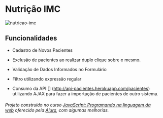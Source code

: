 # Nutrição IMC

![nutricao-imc](https://user-images.githubusercontent.com/37948637/63231023-b6365480-c1eb-11e9-90c6-97f6623a8d7d.png)

## Funcionalidades 
- Cadastro de Novos Pacientes

- Exclusão de pacientes ao realizar duplo clique sobre o mesmo.

- Validação de Dados Informados no Formulário

- Filtro utilizando expressão regular

- Consumo da API [] (http://api-pacientes.herokuapp.com/pacientes) utilizando AJAX para fazer a importação de pacientes de outro sistema.





###### Projeto construido no curso [JavaScript: Programando na linguagem da web](https://cursos.alura.com.br/course/javascript-programando-na-linguagem-web) oferecido pela [Alura](https://www.alura.com.br/), com algumas melhorias.
